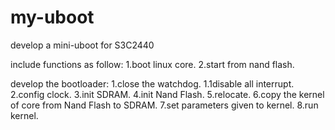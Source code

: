 # my-uboot
develop a mini-uboot for S3C2440

include functions as follow:
1.boot linux core.
2.start from nand flash.

develop the bootloader:
1.close the watchdog.
1.1disable all interrupt.
2.config clock.
3.init SDRAM.
4.init Nand Flash.
5.relocate.
6.copy the kernel of core from Nand Flash to SDRAM.
7.set parameters given to kernel.
8.run kernel.
